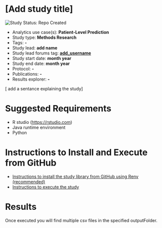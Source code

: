 [Add study title]
=============

<img src="https://img.shields.io/badge/Study%20Status-Repo%20Created-lightgray.svg" alt="Study Status: Repo Created">

- Analytics use case(s): **Patient-Level Prediction**
- Study type: **Methods Research**
- Tags: **-**
- Study lead: **add name**
- Study lead forums tag: **[add_username](https://forums.ohdsi.org/u/add_username)**
- Study start date: **month year**
- Study end date: **month year**
- Protocol: **-**
- Publications: **-**
- Results explorer: **-**

[ add a sentance explaining the study]

Suggested Requirements
===================
- R studio (https://rstudio.com)
- Java runtime environment
- Python

Instructions to Install and Execute from GitHub
========================================================

- [Instructions to install the study library from GitHub using Renv (recommended)](STUDY-PACKAGE-SETUP.md)
- [Instructions to execute the study ](STUDY-PACKAGE-EXECUTE.md)

Results
========================================================
Once executed you will find multiple csv files in the specified outputFolder.
